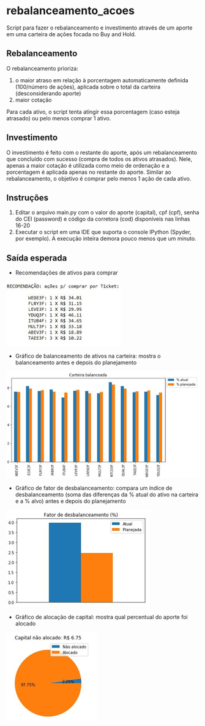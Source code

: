 # rebalanceamento_acoes
Script para fazer o rebalanceamento e investimento através de um aporte em uma carteira de ações focada no Buy and Hold.

## Rebalanceamento

O rebalanceamento prioriza:
1. o maior atraso em relação à porcentagem automaticamente definida (100/número de ações), aplicada sobre o total da carteira (desconsiderando aporte) 
2. maior cotação

Para cada ativo, o script tenta atingir essa porcentagem (caso esteja atrasado) ou pelo menos comprar 1 ativo.

## Investimento

O investimento é feito com o restante do aporte, após um rebalanceamento que concluído com sucesso (compra de todos os ativos atrasados).
Nele, apenas a maior cotação é utilizada como meio de ordenação e a porcentagem é aplicada apenas no restante do aporte.
Similar ao rebalanceamento, o objetivo é comprar pelo menos 1 ação de cada ativo.

## Instruções
1. Editar o arquivo main.py com o valor do aporte (capital), cpf (cpf), senha do CEI (password) e código da corretora (cod) disponíveis nas linhas 16-20
2. Executar o script em uma IDE que suporta o console IPython (Spyder, por exemplo). A execução inteira demora pouco menos que um minuto.


## Saída esperada
* Recomendações de ativos para comprar

![Imagem das recomendações](imgs/recomendacao.JPG)

* Gráfico de balanceamento de ativos na carteira: mostra o balanceamento antes e depois do planejamento

![Imagem do balanceamento de ativos da carteira](imgs/carteira.JPG)

* Gráfico de fator de desbalanceamento: compara um índice de desbalanceamento (soma das diferenças da % atual do ativo na carteira e a % alvo) antes e depois do planejamento

![Imagem do fator de desbalanceamento](imgs/fator.JPG)

* Gráfico de alocação de capital: mostra qual percentual do aporte foi alocado

![Imagem da alocação do aporte](imgs/alocacao.JPG)
